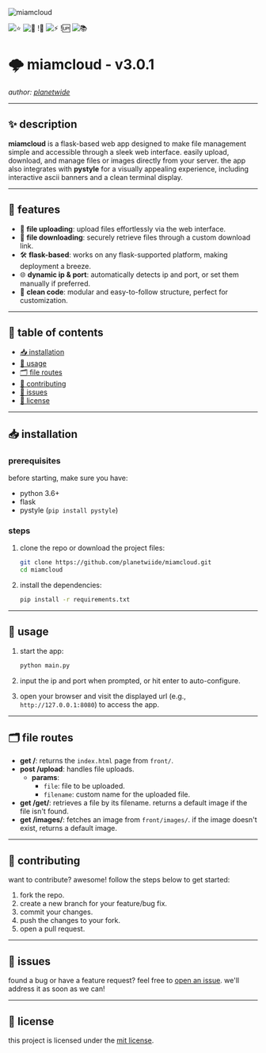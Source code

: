 ![miamcloud](https://github.com/user-attachments/assets/8a6895a6-044b-40c2-b494-e700a61f1215)

![⭐](https://img.shields.io/github/stars/planetwiide/miamcloud?style=social)
![🍴](https://img.shields.io/github/forks/planetwiide/miamcloud?style=social)
!🐞[](https://img.shields.io/github/issues/planetwiide/miamcloud)
![⚡](https://img.shields.io/github/commit-activity/m/planetwiide/miamcloud)
!🆙[](https://img.shields.io/github/last-commit/planetwiide/miamcloud)
![📚](https://img.shields.io/github/license/planetwiide/miamcloud)


# 🌩️ miamcloud - v3.0.1

_author: [planetwide](https://github.com/planetwiide)_

---

## ✨ description

**miamcloud** is a flask-based web app designed to make file management simple and accessible through a sleek web interface. easily upload, download, and manage files or images directly from your server. the app also integrates with **pystyle** for a visually appealing experience, including interactive ascii banners and a clean terminal display.

---

## 🌟 features

- 🚀 **file uploading**: upload files effortlessly via the web interface.
- 🎯 **file downloading**: securely retrieve files through a custom download link.
- 🛠️ **flask-based**: works on any flask-supported platform, making deployment a breeze.
- 🌐 **dynamic ip & port**: automatically detects ip and port, or set them manually if preferred.
- 🧩 **clean code**: modular and easy-to-follow structure, perfect for customization.

---

## 📜 table of contents

- [📥 installation](#installation)
- [📖 usage](#usage)
- [🗂️ file routes](#file-routes)
- [🤝 contributing](#contributing)
- [🐞 issues](#issues)
- [📝 license](#license)

---

## 📥 installation

### prerequisites

before starting, make sure you have:

- python 3.6+
- flask
- pystyle (`pip install pystyle`)

### steps

1. clone the repo or download the project files:
   ```bash
   git clone https://github.com/planetwiide/miamcloud.git
   cd miamcloud
   ```

2. install the dependencies:
   ```bash
   pip install -r requirements.txt
   ```

---

## 🔧 usage

1. start the app:
   ```bash
   python main.py
   ```

2. input the ip and port when prompted, or hit enter to auto-configure.

3. open your browser and visit the displayed url (e.g., `http://127.0.0.1:8080`) to access the app.

---

## 🗂️ file routes

- **get /**: returns the `index.html` page from `front/`.
- **post /upload**: handles file uploads.
  - **params**:
    - `file`: file to be uploaded.
    - `filename`: custom name for the uploaded file.
- **get /get/<filename>**: retrieves a file by its filename. returns a default image if the file isn't found.
- **get /images/<image>**: fetches an image from `front/images/`. if the image doesn't exist, returns a default image.

---

## 🤝 contributing

want to contribute? awesome! follow the steps below to get started:

1. fork the repo.
2. create a new branch for your feature/bug fix.
3. commit your changes.
4. push the changes to your fork.
5. open a pull request.

---

## 🐞 issues

found a bug or have a feature request? feel free to [open an issue](https://github.com/planetwiide/miamcloud/issues). we'll address it as soon as we can!

---

## 📝 license

this project is licensed under the [mit license](https://opensource.org/licenses/MIT).
